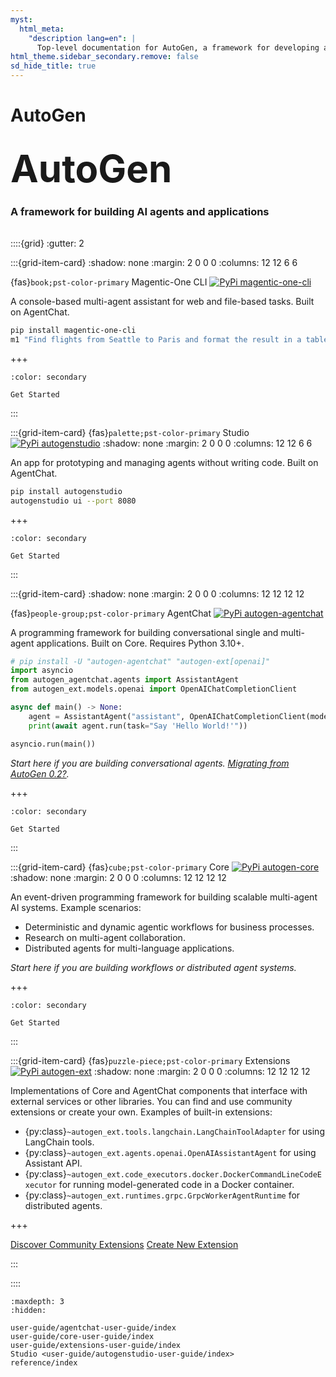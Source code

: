 ```yaml
---
myst:
  html_meta:
    "description lang=en": |
      Top-level documentation for AutoGen, a framework for developing applications using AI agents
html_theme.sidebar_secondary.remove: false
sd_hide_title: true
---
```


<style>
.hero-title {
  font-size: 60px;
  font-weight: bold;
  margin: 2rem auto 0;
}

.wip-card {
  border: 1px solid var(--pst-color-success);
  background-color: var(--pst-color-success-bg);
  border-radius: .25rem;
  padding: 0.3rem;
  display: flex;
  justify-content: center;
  align-items: center;
  margin-bottom: 1rem;
}
</style>

# AutoGen

<div class="container">
<div class="row text-center">
<div class="col-sm-12">
<h1 class="hero-title">
AutoGen
</h1>
<h3>
A framework for building AI agents and applications
</h3>
</div>
</div>
</div>

<div style="margin-top: 2rem;">

::::{grid}
:gutter: 2

:::{grid-item-card}
:shadow: none
:margin: 2 0 0 0
:columns: 12 12 6 6

<div class="sd-card-title sd-font-weight-bold docutils">

{fas}`book;pst-color-primary`
Magentic-One CLI [![PyPi magentic-one-cli](https://img.shields.io/badge/PyPi-magentic--one--cli-blue?logo=pypi)](https://pypi.org/project/magentic-one-cli/)
</div>
A console-based multi-agent assistant for web and file-based tasks.
Built on AgentChat.

```bash
pip install magentic-one-cli
m1 "Find flights from Seattle to Paris and format the result in a table"
```

+++

```{button-ref} user-guide/agentchat-user-guide/magentic-one
:color: secondary

Get Started
```

:::

:::{grid-item-card} {fas}`palette;pst-color-primary` Studio [![PyPi autogenstudio](https://img.shields.io/badge/PyPi-autogenstudio-blue?logo=pypi)](https://pypi.org/project/autogenstudio/)
:shadow: none
:margin: 2 0 0 0
:columns: 12 12 6 6

An app for prototyping and managing agents without writing code.
Built on AgentChat.

```bash
pip install autogenstudio
autogenstudio ui --port 8080
```

+++

```{button-ref} user-guide/autogenstudio-user-guide/index
:color: secondary

Get Started
```

:::

:::{grid-item-card}
:shadow: none
:margin: 2 0 0 0
:columns: 12 12 12 12

<div class="sd-card-title sd-font-weight-bold docutils">

{fas}`people-group;pst-color-primary` AgentChat
[![PyPi autogen-agentchat](https://img.shields.io/badge/PyPi-autogen--agentchat-blue?logo=pypi)](https://pypi.org/project/autogen-agentchat/)

</div>
A programming framework for building conversational single and multi-agent applications.
Built on Core. Requires Python 3.10+.

```python
# pip install -U "autogen-agentchat" "autogen-ext[openai]"
import asyncio
from autogen_agentchat.agents import AssistantAgent
from autogen_ext.models.openai import OpenAIChatCompletionClient

async def main() -> None:
    agent = AssistantAgent("assistant", OpenAIChatCompletionClient(model="gpt-4o"))
    print(await agent.run(task="Say 'Hello World!'"))

asyncio.run(main())
```

_Start here if you are building conversational agents. [Migrating from AutoGen 0.2?](./user-guide/agentchat-user-guide/migration-guide.md)._

+++

```{button-ref} user-guide/agentchat-user-guide/quickstart
:color: secondary

Get Started
```

:::

:::{grid-item-card} {fas}`cube;pst-color-primary` Core [![PyPi autogen-core](https://img.shields.io/badge/PyPi-autogen--core-blue?logo=pypi)](https://pypi.org/project/autogen-core/)
:shadow: none
:margin: 2 0 0 0
:columns: 12 12 12 12

An event-driven programming framework for building scalable multi-agent AI systems. Example scenarios:

* Deterministic and dynamic agentic workflows for business processes.
* Research on multi-agent collaboration.
* Distributed agents for multi-language applications.

_Start here if you are building workflows or distributed agent systems._

+++

```{button-ref} user-guide/core-user-guide/quickstart
:color: secondary

Get Started
```

:::

:::{grid-item-card} {fas}`puzzle-piece;pst-color-primary` Extensions [![PyPi autogen-ext](https://img.shields.io/badge/PyPi-autogen--ext-blue?logo=pypi)](https://pypi.org/project/autogen-ext/)
:shadow: none
:margin: 2 0 0 0
:columns: 12 12 12 12

Implementations of Core and AgentChat components that interface with external services or other libraries.
You can find and use community extensions or create your own. Examples of built-in extensions:

* {py:class}`~autogen_ext.tools.langchain.LangChainToolAdapter` for using LangChain tools.
* {py:class}`~autogen_ext.agents.openai.OpenAIAssistantAgent` for using Assistant API.
* {py:class}`~autogen_ext.code_executors.docker.DockerCommandLineCodeExecutor` for running model-generated code in a Docker container.
* {py:class}`~autogen_ext.runtimes.grpc.GrpcWorkerAgentRuntime` for distributed agents.

+++

<a class="sd-sphinx-override sd-btn sd-text-wrap sd-btn-secondary reference internal" href="user-guide/extensions-user-guide/discover.html"><span class="doc">Discover Community Extensions</span></a>
<a class="sd-sphinx-override sd-btn sd-text-wrap sd-btn-secondary reference internal" href="user-guide/extensions-user-guide/create-your-own.html"><span class="doc">Create New Extension</span></a>

:::

::::

</div>

```{toctree}
:maxdepth: 3
:hidden:

user-guide/agentchat-user-guide/index
user-guide/core-user-guide/index
user-guide/extensions-user-guide/index
Studio <user-guide/autogenstudio-user-guide/index>
reference/index
```
